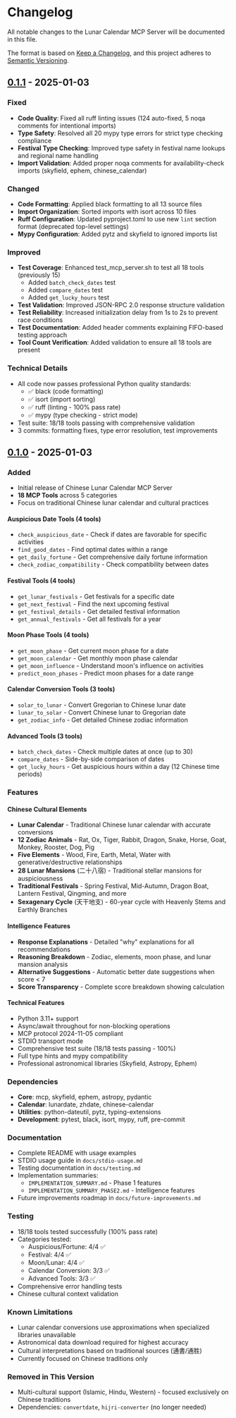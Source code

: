 # Changelog

All notable changes to the Lunar Calendar MCP Server will be documented in this file.

The format is based on [Keep a Changelog](https://keepachangelog.com/en/1.0.0/),
and this project adheres to [Semantic Versioning](https://semver.org/spec/v2.0.0.html).

## [0.1.1] - 2025-01-03

### Fixed
- **Code Quality**: Fixed all ruff linting issues (124 auto-fixed, 5 noqa comments for intentional imports)
- **Type Safety**: Resolved all 20 mypy type errors for strict type checking compliance
- **Festival Type Checking**: Improved type safety in festival name lookups and regional name handling
- **Import Validation**: Added proper noqa comments for availability-check imports (skyfield, ephem, chinese_calendar)

### Changed
- **Code Formatting**: Applied black formatting to all 13 source files
- **Import Organization**: Sorted imports with isort across 10 files
- **Ruff Configuration**: Updated pyproject.toml to use new `lint` section format (deprecated top-level settings)
- **Mypy Configuration**: Added pytz and skyfield to ignored imports list

### Improved
- **Test Coverage**: Enhanced test_mcp_server.sh to test all 18 tools (previously 15)
  - Added `batch_check_dates` test
  - Added `compare_dates` test
  - Added `get_lucky_hours` test
- **Test Validation**: Improved JSON-RPC 2.0 response structure validation
- **Test Reliability**: Increased initialization delay from 1s to 2s to prevent race conditions
- **Test Documentation**: Added header comments explaining FIFO-based testing approach
- **Tool Count Verification**: Added validation to ensure all 18 tools are present

### Technical Details
- All code now passes professional Python quality standards:
  - ✅ black (code formatting)
  - ✅ isort (import sorting)
  - ✅ ruff (linting - 100% pass rate)
  - ✅ mypy (type checking - strict mode)
- Test suite: 18/18 tools passing with comprehensive validation
- 3 commits: formatting fixes, type error resolution, test improvements

## [0.1.0] - 2025-01-03

### Added
- Initial release of Chinese Lunar Calendar MCP Server
- **18 MCP Tools** across 5 categories
- Focus on traditional Chinese lunar calendar and cultural practices

#### Auspicious Date Tools (4 tools)
- `check_auspicious_date` - Check if dates are favorable for specific activities
- `find_good_dates` - Find optimal dates within a range
- `get_daily_fortune` - Get comprehensive daily fortune information
- `check_zodiac_compatibility` - Check compatibility between dates

#### Festival Tools (4 tools)
- `get_lunar_festivals` - Get festivals for a specific date
- `get_next_festival` - Find the next upcoming festival
- `get_festival_details` - Get detailed festival information
- `get_annual_festivals` - Get all festivals for a year

#### Moon Phase Tools (4 tools)
- `get_moon_phase` - Get current moon phase for a date
- `get_moon_calendar` - Get monthly moon phase calendar
- `get_moon_influence` - Understand moon's influence on activities
- `predict_moon_phases` - Predict moon phases for a date range

#### Calendar Conversion Tools (3 tools)
- `solar_to_lunar` - Convert Gregorian to Chinese lunar date
- `lunar_to_solar` - Convert Chinese lunar to Gregorian date
- `get_zodiac_info` - Get detailed Chinese zodiac information

#### Advanced Tools (3 tools)
- `batch_check_dates` - Check multiple dates at once (up to 30)
- `compare_dates` - Side-by-side comparison of dates
- `get_lucky_hours` - Get auspicious hours within a day (12 Chinese time periods)

### Features

#### Chinese Cultural Elements
- **Lunar Calendar** - Traditional Chinese lunar calendar with accurate conversions
- **12 Zodiac Animals** - Rat, Ox, Tiger, Rabbit, Dragon, Snake, Horse, Goat, Monkey, Rooster, Dog, Pig
- **Five Elements** - Wood, Fire, Earth, Metal, Water with generative/destructive relationships
- **28 Lunar Mansions** (二十八宿) - Traditional stellar mansions for auspiciousness
- **Traditional Festivals** - Spring Festival, Mid-Autumn, Dragon Boat, Lantern Festival, Qingming, and more
- **Sexagenary Cycle** (天干地支) - 60-year cycle with Heavenly Stems and Earthly Branches

#### Intelligence Features
- **Response Explanations** - Detailed "why" explanations for all recommendations
- **Reasoning Breakdown** - Zodiac, elements, moon phase, and lunar mansion analysis
- **Alternative Suggestions** - Automatic better date suggestions when score < 7
- **Score Transparency** - Complete score breakdown showing calculation

#### Technical Features
- Python 3.11+ support
- Async/await throughout for non-blocking operations
- MCP protocol 2024-11-05 compliant
- STDIO transport mode
- Comprehensive test suite (18/18 tests passing - 100%)
- Full type hints and mypy compatibility
- Professional astronomical libraries (Skyfield, Astropy, Ephem)

### Dependencies
- **Core**: mcp, skyfield, ephem, astropy, pydantic
- **Calendar**: lunardate, zhdate, chinese-calendar
- **Utilities**: python-dateutil, pytz, typing-extensions
- **Development**: pytest, black, isort, mypy, ruff, pre-commit

### Documentation
- Complete README with usage examples
- STDIO usage guide in `docs/stdio-usage.md`
- Testing documentation in `docs/testing.md`
- Implementation summaries:
  - `IMPLEMENTATION_SUMMARY.md` - Phase 1 features
  - `IMPLEMENTATION_SUMMARY_PHASE2.md` - Intelligence features
- Future improvements roadmap in `docs/future-improvements.md`

### Testing
- 18/18 tools tested successfully (100% pass rate)
- Categories tested:
  - Auspicious/Fortune: 4/4 ✅
  - Festival: 4/4 ✅
  - Moon/Lunar: 4/4 ✅
  - Calendar Conversion: 3/3 ✅
  - Advanced Tools: 3/3 ✅
- Comprehensive error handling tests
- Chinese cultural context validation

### Known Limitations
- Lunar calendar conversions use approximations when specialized libraries unavailable
- Astronomical data download required for highest accuracy
- Cultural interpretations based on traditional sources (通書/通胜)
- Currently focused on Chinese traditions only

### Removed in This Version
- Multi-cultural support (Islamic, Hindu, Western) - focused exclusively on Chinese traditions
- Dependencies: `convertdate`, `hijri-converter` (no longer needed)

[0.1.1]: https://github.com/AngusHsu/lunar-mcp-server/releases/tag/v0.1.1
[0.1.0]: https://github.com/AngusHsu/lunar-mcp-server/releases/tag/v0.1.0
